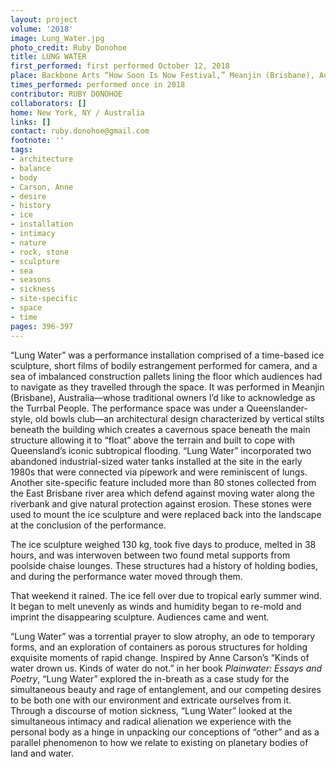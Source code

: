 ```yaml
---
layout: project
volume: '2018'
image: Lung_Water.jpg
photo_credit: Ruby Donohoe
title: LUNG WATER
first_performed: first performed October 12, 2018
place: Backbone Arts “How Soon Is Now Festival,” Meanjin (Brisbane), Australia
times_performed: performed once in 2018
contributor: RUBY DONOHOE
collaborators: []
home: New York, NY / Australia
links: []
contact: ruby.donohoe@gmail.com
footnote: ''
tags:
- architecture
- balance
- body
- Carson, Anne
- desire
- history
- ice
- installation
- intimacy
- nature
- rock, stone
- sculpture
- sea
- seasons
- sickness
- site-specific
- space
- time
pages: 396-397
---
```


“Lung Water” was a performance installation comprised of a time-based ice sculpture, short films of bodily estrangement performed for camera, and a sea of imbalanced construction pallets lining the floor which audiences had to navigate as they travelled through the space. It was performed in Meanjin (Brisbane), Australia—whose traditional owners I’d like to acknowledge as the Turrbal People. The performance space was under a Queenslander-style, old bowls club—an architectural design characterized by vertical stilts beneath the building which creates a cavernous space beneath the main structure allowing it to “float” above the terrain and built to cope with Queensland’s iconic subtropical flooding. “Lung Water” incorporated two abandoned industrial-sized water tanks installed at the site in the early 1980s that were connected via pipework and were reminiscent of lungs. Another site-specific feature included more than 80 stones collected from the East Brisbane river area which defend against moving water along the riverbank and give natural protection against erosion. These stones were used to mount the ice sculpture and were replaced back into the landscape at the conclusion of the performance.

The ice sculpture weighed 130 kg, took five days to produce, melted in 38 hours, and was interwoven between two found metal supports from poolside chaise lounges. These structures had a history of holding bodies, and during the performance water moved through them.

That weekend it rained. The ice fell over due to tropical early summer wind. It began to melt unevenly as winds and humidity began to re-mold and imprint the disappearing sculpture. Audiences came and went.

“Lung Water” was a torrential prayer to slow atrophy, an ode to temporary forms, and an exploration of containers as porous structures for holding exquisite moments of rapid change. Inspired by Anne Carson’s “Kinds of water drown us. Kinds of water do not.” in her book _Plainwater: Essays and Poetry_, “Lung Water” explored the in-breath as a case study for the simultaneous beauty and rage of entanglement, and our competing desires to be both one with our environment and extricate ourselves from it. Through a discourse of motion sickness, “Lung Water” looked at the simultaneous intimacy and radical alienation we experience with the personal body as a hinge in unpacking our conceptions of “other” and as a parallel phenomenon to how we relate to existing on planetary bodies of land and water.
